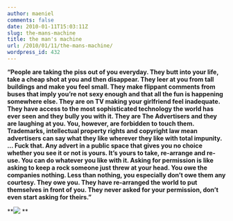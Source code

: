 ```yaml
---
author: maeniel
comments: false
date: 2010-01-11T15:03:11Z
slug: the-mans-machine
title: the man's machine
url: /2010/01/11/the-mans-machine/
wordpress_id: 432
---
```


**“People are taking the piss out of you everyday. They butt into your life, take a cheap shot at you and then disappear. They leer at you from tall buildings and make you feel small. They make flippant comments from buses that imply you’re not sexy enough and that all the fun is happening somewhere else. They are on TV making your girlfriend feel inadequate. They have access to the most sophisticated technology the world has ever seen and they bully you with it. They are The Advertisers and they are laughing at you. You, however, are forbidden to touch them. Trademarks, intellectual property rights and copyright law mean advertisers can say what they like wherever they like with total impunity.  … Fuck that. Any advert in a public space that gives you no choice whether you see it or not is yours. It’s yours to take, re-arrange and re-use. You can do whatever you like with it. Asking for permission is like asking to keep a rock someone just threw at your head. You owe the companies nothing. Less than nothing, you especially don’t owe them any courtesy. They owe you. They have re-arranged the world to put themselves in front of you. They never asked for your permission, don’t even start asking for theirs.”**

**[![](https://maeniel.files.wordpress.com/2010/01/4ff163d4836968e19fab7347c7b56141_h.jpg)](https://maeniel.files.wordpress.com/2010/01/4ff163d4836968e19fab7347c7b56141_h.jpg)
**
